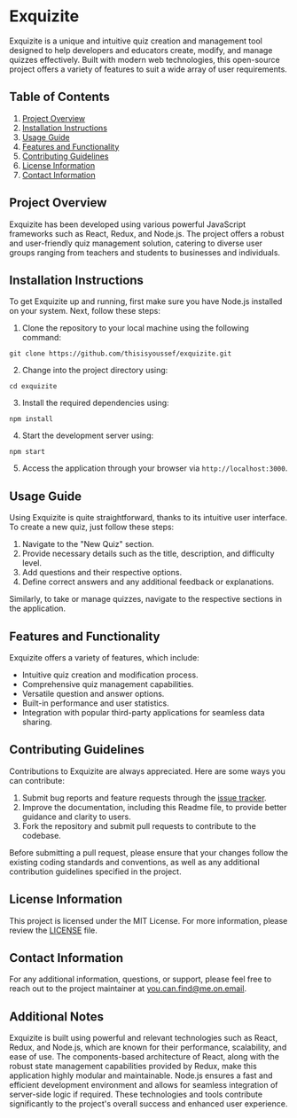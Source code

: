 # Exquizite

Exquizite is a unique and intuitive quiz creation and management tool designed to help developers and educators create, modify, and manage quizzes effectively. Built with modern web technologies, this open-source project offers a variety of features to suit a wide array of user requirements.

## Table of Contents
1. [Project Overview](#project-overview)
2. [Installation Instructions](#installation-instructions)
3. [Usage Guide](#usage-guide)
4. [Features and Functionality](#features-and-functionality)
5. [Contributing Guidelines](#contributing-guidelines)
6. [License Information](#license-information)
7. [Contact Information](#contact-information)

## Project Overview

Exquizite has been developed using various powerful JavaScript frameworks such as React, Redux, and Node.js. The project offers a robust and user-friendly quiz management solution, catering to diverse user groups ranging from teachers and students to businesses and individuals.

## Installation Instructions

To get Exquizite up and running, first make sure you have Node.js installed on your system. Next, follow these steps:

1. Clone the repository to your local machine using the following command:
```
git clone https://github.com/thisisyoussef/exquizite.git
```

2. Change into the project directory using:
```
cd exquizite
```

3. Install the required dependencies using:
```
npm install
```

4. Start the development server using:
```
npm start
```

5. Access the application through your browser via `http://localhost:3000`.

## Usage Guide

Using Exquizite is quite straightforward, thanks to its intuitive user interface. To create a new quiz, just follow these steps:

1. Navigate to the "New Quiz" section.
2. Provide necessary details such as the title, description, and difficulty level.
3. Add questions and their respective options.
4. Define correct answers and any additional feedback or explanations.

Similarly, to take or manage quizzes, navigate to the respective sections in the application.

## Features and Functionality

Exquizite offers a variety of features, which include:

- Intuitive quiz creation and modification process.
- Comprehensive quiz management capabilities.
- Versatile question and answer options.
- Built-in performance and user statistics.
- Integration with popular third-party applications for seamless data sharing.

## Contributing Guidelines

Contributions to Exquizite are always appreciated. Here are some ways you can contribute:

1. Submit bug reports and feature requests through the [issue tracker](https://github.com/thisisyoussef/exquizite/issues).
2. Improve the documentation, including this Readme file, to provide better guidance and clarity to users.
3. Fork the repository and submit pull requests to contribute to the codebase.

Before submitting a pull request, please ensure that your changes follow the existing coding standards and conventions, as well as any additional contribution guidelines specified in the project.

## License Information

This project is licensed under the MIT License. For more information, please review the [LICENSE](LICENSE) file.

## Contact Information

For any additional information, questions, or support, please feel free to reach out to the project maintainer at [you.can.find@me.on.email](mailto:youssefiahmedis@gmail.com).

## Additional Notes

Exquizite is built using powerful and relevant technologies such as React, Redux, and Node.js, which are known for their performance, scalability, and ease of use. The components-based architecture of React, along with the robust state management capabilities provided by Redux, make this application highly modular and maintainable. Node.js ensures a fast and efficient development environment and allows for seamless integration of server-side logic if required. These technologies and tools contribute significantly to the project's overall success and enhanced user experience.
